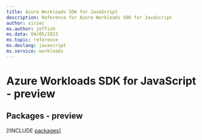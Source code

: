 ```yaml
---
title: Azure Workloads SDK for JavaScript
description: Reference for Azure Workloads SDK for JavaScript
author: xirzec
ms.author: jeffish
ms.data: 04/05/2023
ms.topic: reference
ms.devlang: javascript
ms.service: workloads
---
```

# Azure Workloads SDK for JavaScript - preview
## Packages - preview
[!INCLUDE [packages](workloads-index.md)]
